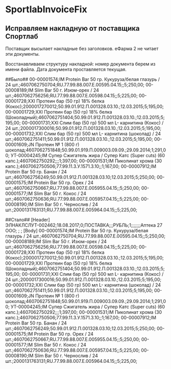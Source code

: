 # SportlabInvoiceFix
## Исправляем накладную от поставщика Спортлаб ##
Поставщик высылает накладные без заголовков. еФарма 2 не читает эти документы.

Восстанавливаем структуру накладной: номер документа берем из имени файла. Дата документа проставляется текущая.

##Было##
00-00001574;IM Protein Bar 50 гр. Кукуруза/белая глазурь / 24 шт.;4607062750704;RU.77.99.88.007.E.00595.04.15;;5;250,00;
00-00008189;IM Slim Bar 50 г. Изюм-орех  / 24 шт.;4607062756256;RU.77.99.88.007.E.00598.04.15;;5;225,00;
00-00001728;XXI Протеин бар (50 гр) 18% белка (Кокос);2000017270012;50.99.01.912.П.001328.03.10.;12.03.2015;5;195,00;
00-00001729;XXI Протеин бар (50 гр) 18% белка (Шоколадный);4607062751404;50.99.01.912.П.001328.03.10.;12.03.2015;5;195,00;
00-00001731;XXI Слим бар (50 гр) 500 мл L- карнитина (Кокос) / 24 шт.;2000017300016;50.99.01.912.П.001328.03.10.;12.03.2015;5;195,00;
00-00001732;XXI Слим бар (50 гр) 500 мл L- карнитина (шоколад) / 24 шт.;4607062751411;50.99.01.912.П.001328.03.10.;12.03.2015;5;195,00;
00-00001609;JN Протеин № 1 (800 г) шоколад;4607062751848;50.99.01.919.П.009003.09.09.;29.09.2014;1;291,00;
УТ-00004245;IM Супер Сжигатель жира / Супер Катс (Super cuts) (60 капс.);4607062750292;;;1;397,00;
00-00001531;IM Пиколинат хрома (30 капс.);4607062750506;77.99.11.3.У.1571.3.10;;1;167,00;
00-00007912;IM Protein Bar 50 гр. Банан / 24 шт.;4607062756249;50.99.01.912.П.001328.03.10;12.03.2015;5;250,00;
00-00001575;IM Protein Bar 50 гр. Орех / 24 шт.;4607062750667;RU.77.99.88.007.E.005955.04.15;;5;250,00;
00-00001577;IM Slim Bar 50 г. Кокос / 24 шт.;4607062750636;RU.77.99.88.007.E.005957.04.15;;5;225,00;
00-00008190;IM Slim Bar 50 г. Чернослив / 24 шт.;2000131763131;RU.77.99.88.007.E.005964.04.15;;5;225,00;

##Стало##
[Header]
ЭЛНАКЛСЛУТ-002462;18.08.2017;0;ПОСТАВКА;;;РУБЛЬ;1;;;;;;;Аптека 27 ООО; ; ; 
[Body]
00-00001574;IM Protein Bar 50 гр. Кукуруза/белая глазурь / 24 шт.;4607062750704;RU.77.99.88.007.E.00595.04.15;;5;250,00;
00-00008189;IM Slim Bar 50 г. Изюм-орех  / 24 шт.;4607062756256;RU.77.99.88.007.E.00598.04.15;;5;225,00;
00-00001728;XXI Протеин бар (50 гр) 18% белка (Кокос);2000017270012;50.99.01.912.П.001328.03.10.;12.03.2015;5;195,00;
00-00001729;XXI Протеин бар (50 гр) 18% белка (Шоколадный);4607062751404;50.99.01.912.П.001328.03.10.;12.03.2015;5;195,00;
00-00001731;XXI Слим бар (50 гр) 500 мл L- карнитина (Кокос) / 24 шт.;2000017300016;50.99.01.912.П.001328.03.10.;12.03.2015;5;195,00;
00-00001732;XXI Слим бар (50 гр) 500 мл L- карнитина (шоколад) / 24 шт.;4607062751411;50.99.01.912.П.001328.03.10.;12.03.2015;5;195,00;
00-00001609;JN Протеин № 1 (800 г) шоколад;4607062751848;50.99.01.919.П.009003.09.09.;29.09.2014;1;291,00;
УТ-00004245;IM Супер Сжигатель жира / Супер Катс (Super cuts) (60 капс.);4607062750292;;;1;397,00;
00-00001531;IM Пиколинат хрома (30 капс.);4607062750506;77.99.11.3.У.1571.3.10;;1;167,00;
00-00007912;IM Protein Bar 50 гр. Банан / 24 шт.;4607062756249;50.99.01.912.П.001328.03.10;12.03.2015;5;250,00;
00-00001575;IM Protein Bar 50 гр. Орех / 24 шт.;4607062750667;RU.77.99.88.007.E.005955.04.15;;5;250,00;
00-00001577;IM Slim Bar 50 г. Кокос / 24 шт.;4607062750636;RU.77.99.88.007.E.005957.04.15;;5;225,00;
00-00008190;IM Slim Bar 50 г. Чернослив / 24 шт.;2000131763131;RU.77.99.88.007.E.005964.04.15;;5;225,00;

